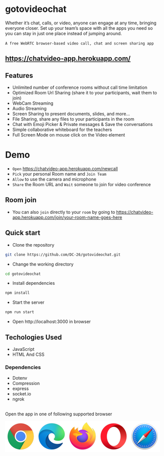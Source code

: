 # gotovideochat
Whether it’s chat, calls, or video, anyone can engage at any time, bringing everyone closer. 
   Set up your team’s space with all the apps you need so you can stay in just one place instead of jumping around.
   
`A free WebRTC browser-based video call, chat and screen sharing app`


## https://chatvideo-app.herokuapp.com/

## Features
- Unlimited number of conference rooms without call time limitation
- Optimized Room Url Sharing (share it to your participants, wait them to join)
- WebCam Streaming 
- Audio Streaming
- Screen Sharing to present documents, slides, and more...
- File Sharing, share any files to your participants in the room
- Chat with Emoji Picker & Private messages & Save the conversations
- Simple collaborative whiteboard for the teachers
- Full Screen Mode on mouse click on the Video element

# Demo

- `Open` https://chatvideo-app.herokuapp.com/newcall 
- `Pick` your personal Room name and `Join Team`
- `Allow` to use the camera and microphone
- `Share` the Room URL and `Wait` someone to join for video conference

## Room join

- You can also `join` directly to your `room` by going to https://chatvideo-app.herokuapp.com/join/your-room-name-goes-here

## Quick start
- Clone the repository
```bash
git clone https://github.com/DC-26/gotovideochat.git
```
- Change the working directory
```bash
cd gotovideochat
```
- Install dependencies

```js
npm install
```

- Start the server

```js
npm run start
```

- Open http://localhost:3000 in browser



## Techologies Used
- JavaScript
- HTML And CSS

### Dependencies
- Dotenv
- Compression
- express
- socket.io
- ngrok
<br>
Open the app in one of following supported browser

[//]: #![webrtc](public/images/webrtc.png)
![Foo](public/images/browsers.png)
</br>
